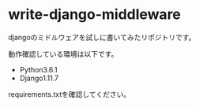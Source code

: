 # write-django-middleware

djangoのミドルウェアを試しに書いてみたリポジトリです。

動作確認している環境は以下です。

- Python3.6.1
- Django1.11.7

requirements.txtを確認してください。
